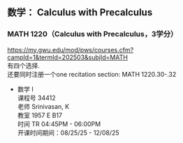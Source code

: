 ## 数学： Calculus with Precalculus
### MATH 1220（Calculus with Precalculus，3学分）  
https://my.gwu.edu/mod/pws/courses.cfm?campId=1&termId=202503&subjId=MATH  
有四个选择.  
还要同时注册一个one recitation section: MATH 1220.30-.32   

- 数学 I  
课程号 34412    
老师 Srinivasan, K     
教室 1957 E B17     
时间 TR 04:45PM - 06:00PM     
开课时间期间：08/25/25 - 12/08/25  

